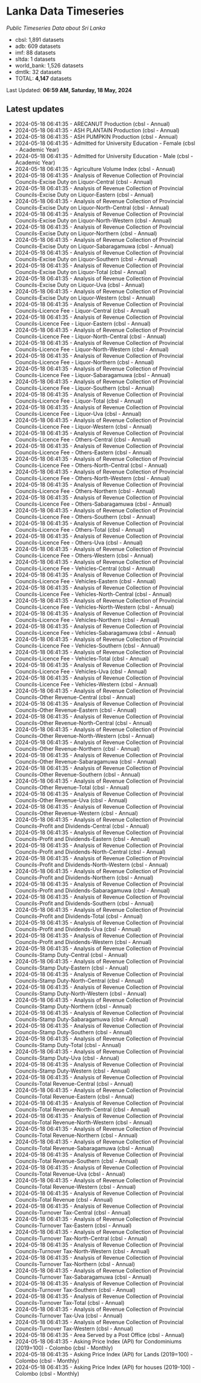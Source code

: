 # Lanka Data Timeseries
*Public Timeseries Data about Sri Lanka*

* cbsl: 1,891 datasets
* adb: 609 datasets
* imf: 88 datasets
* sltda: 1 datasets
* world_bank: 1,526 datasets
* dmtlk: 32 datasets
* TOTAL: **4,147** datasets

Last Updated: **06:59 AM, Saturday, 18 May, 2024**

## Latest updates

* 2024-05-18 06:41:35 - ARECANUT Production (cbsl - Annual)
* 2024-05-18 06:41:35 - ASH PLANTAIN Production (cbsl - Annual)
* 2024-05-18 06:41:35 - ASH PUMPKIN Production (cbsl - Annual)
* 2024-05-18 06:41:35 - Admitted for University Education - Female (cbsl - Academic Year)
* 2024-05-18 06:41:35 - Admitted for University Education - Male (cbsl - Academic Year)
* 2024-05-18 06:41:35 - Agriculture Volume Index (cbsl - Annual)
* 2024-05-18 06:41:35 - Analysis of Revenue Collection of Provincial Councils-Excise Duty on Liquor-Central (cbsl - Annual)
* 2024-05-18 06:41:35 - Analysis of Revenue Collection of Provincial Councils-Excise Duty on Liquor-Eastern (cbsl - Annual)
* 2024-05-18 06:41:35 - Analysis of Revenue Collection of Provincial Councils-Excise Duty on Liquor-North-Central (cbsl - Annual)
* 2024-05-18 06:41:35 - Analysis of Revenue Collection of Provincial Councils-Excise Duty on Liquor-North-Western (cbsl - Annual)
* 2024-05-18 06:41:35 - Analysis of Revenue Collection of Provincial Councils-Excise Duty on Liquor-Northern (cbsl - Annual)
* 2024-05-18 06:41:35 - Analysis of Revenue Collection of Provincial Councils-Excise Duty on Liquor-Sabaragamuwa (cbsl - Annual)
* 2024-05-18 06:41:35 - Analysis of Revenue Collection of Provincial Councils-Excise Duty on Liquor-Southern (cbsl - Annual)
* 2024-05-18 06:41:35 - Analysis of Revenue Collection of Provincial Councils-Excise Duty on Liquor-Total (cbsl - Annual)
* 2024-05-18 06:41:35 - Analysis of Revenue Collection of Provincial Councils-Excise Duty on Liquor-Uva (cbsl - Annual)
* 2024-05-18 06:41:35 - Analysis of Revenue Collection of Provincial Councils-Excise Duty on Liquor-Western (cbsl - Annual)
* 2024-05-18 06:41:35 - Analysis of Revenue Collection of Provincial Councils-Licence Fee - Liquor-Central (cbsl - Annual)
* 2024-05-18 06:41:35 - Analysis of Revenue Collection of Provincial Councils-Licence Fee - Liquor-Eastern (cbsl - Annual)
* 2024-05-18 06:41:35 - Analysis of Revenue Collection of Provincial Councils-Licence Fee - Liquor-North-Central (cbsl - Annual)
* 2024-05-18 06:41:35 - Analysis of Revenue Collection of Provincial Councils-Licence Fee - Liquor-North-Western (cbsl - Annual)
* 2024-05-18 06:41:35 - Analysis of Revenue Collection of Provincial Councils-Licence Fee - Liquor-Northern (cbsl - Annual)
* 2024-05-18 06:41:35 - Analysis of Revenue Collection of Provincial Councils-Licence Fee - Liquor-Sabaragamuwa (cbsl - Annual)
* 2024-05-18 06:41:35 - Analysis of Revenue Collection of Provincial Councils-Licence Fee - Liquor-Southern (cbsl - Annual)
* 2024-05-18 06:41:35 - Analysis of Revenue Collection of Provincial Councils-Licence Fee - Liquor-Total (cbsl - Annual)
* 2024-05-18 06:41:35 - Analysis of Revenue Collection of Provincial Councils-Licence Fee - Liquor-Uva (cbsl - Annual)
* 2024-05-18 06:41:35 - Analysis of Revenue Collection of Provincial Councils-Licence Fee - Liquor-Western (cbsl - Annual)
* 2024-05-18 06:41:35 - Analysis of Revenue Collection of Provincial Councils-Licence Fee - Others-Central (cbsl - Annual)
* 2024-05-18 06:41:35 - Analysis of Revenue Collection of Provincial Councils-Licence Fee - Others-Eastern (cbsl - Annual)
* 2024-05-18 06:41:35 - Analysis of Revenue Collection of Provincial Councils-Licence Fee - Others-North-Central (cbsl - Annual)
* 2024-05-18 06:41:35 - Analysis of Revenue Collection of Provincial Councils-Licence Fee - Others-North-Western (cbsl - Annual)
* 2024-05-18 06:41:35 - Analysis of Revenue Collection of Provincial Councils-Licence Fee - Others-Northern (cbsl - Annual)
* 2024-05-18 06:41:35 - Analysis of Revenue Collection of Provincial Councils-Licence Fee - Others-Sabaragamuwa (cbsl - Annual)
* 2024-05-18 06:41:35 - Analysis of Revenue Collection of Provincial Councils-Licence Fee - Others-Southern (cbsl - Annual)
* 2024-05-18 06:41:35 - Analysis of Revenue Collection of Provincial Councils-Licence Fee - Others-Total (cbsl - Annual)
* 2024-05-18 06:41:35 - Analysis of Revenue Collection of Provincial Councils-Licence Fee - Others-Uva (cbsl - Annual)
* 2024-05-18 06:41:35 - Analysis of Revenue Collection of Provincial Councils-Licence Fee - Others-Western (cbsl - Annual)
* 2024-05-18 06:41:35 - Analysis of Revenue Collection of Provincial Councils-Licence Fee - Vehicles-Central (cbsl - Annual)
* 2024-05-18 06:41:35 - Analysis of Revenue Collection of Provincial Councils-Licence Fee - Vehicles-Eastern (cbsl - Annual)
* 2024-05-18 06:41:35 - Analysis of Revenue Collection of Provincial Councils-Licence Fee - Vehicles-North-Central (cbsl - Annual)
* 2024-05-18 06:41:35 - Analysis of Revenue Collection of Provincial Councils-Licence Fee - Vehicles-North-Western (cbsl - Annual)
* 2024-05-18 06:41:35 - Analysis of Revenue Collection of Provincial Councils-Licence Fee - Vehicles-Northern (cbsl - Annual)
* 2024-05-18 06:41:35 - Analysis of Revenue Collection of Provincial Councils-Licence Fee - Vehicles-Sabaragamuwa (cbsl - Annual)
* 2024-05-18 06:41:35 - Analysis of Revenue Collection of Provincial Councils-Licence Fee - Vehicles-Southern (cbsl - Annual)
* 2024-05-18 06:41:35 - Analysis of Revenue Collection of Provincial Councils-Licence Fee - Vehicles-Total (cbsl - Annual)
* 2024-05-18 06:41:35 - Analysis of Revenue Collection of Provincial Councils-Licence Fee - Vehicles-Uva (cbsl - Annual)
* 2024-05-18 06:41:35 - Analysis of Revenue Collection of Provincial Councils-Licence Fee - Vehicles-Western (cbsl - Annual)
* 2024-05-18 06:41:35 - Analysis of Revenue Collection of Provincial Councils-Other Revenue-Central (cbsl - Annual)
* 2024-05-18 06:41:35 - Analysis of Revenue Collection of Provincial Councils-Other Revenue-Eastern (cbsl - Annual)
* 2024-05-18 06:41:35 - Analysis of Revenue Collection of Provincial Councils-Other Revenue-North-Central (cbsl - Annual)
* 2024-05-18 06:41:35 - Analysis of Revenue Collection of Provincial Councils-Other Revenue-North-Western (cbsl - Annual)
* 2024-05-18 06:41:35 - Analysis of Revenue Collection of Provincial Councils-Other Revenue-Northern (cbsl - Annual)
* 2024-05-18 06:41:35 - Analysis of Revenue Collection of Provincial Councils-Other Revenue-Sabaragamuwa (cbsl - Annual)
* 2024-05-18 06:41:35 - Analysis of Revenue Collection of Provincial Councils-Other Revenue-Southern (cbsl - Annual)
* 2024-05-18 06:41:35 - Analysis of Revenue Collection of Provincial Councils-Other Revenue-Total (cbsl - Annual)
* 2024-05-18 06:41:35 - Analysis of Revenue Collection of Provincial Councils-Other Revenue-Uva (cbsl - Annual)
* 2024-05-18 06:41:35 - Analysis of Revenue Collection of Provincial Councils-Other Revenue-Western (cbsl - Annual)
* 2024-05-18 06:41:35 - Analysis of Revenue Collection of Provincial Councils-Profit and Dividends-Central (cbsl - Annual)
* 2024-05-18 06:41:35 - Analysis of Revenue Collection of Provincial Councils-Profit and Dividends-Eastern (cbsl - Annual)
* 2024-05-18 06:41:35 - Analysis of Revenue Collection of Provincial Councils-Profit and Dividends-North-Central (cbsl - Annual)
* 2024-05-18 06:41:35 - Analysis of Revenue Collection of Provincial Councils-Profit and Dividends-North-Western (cbsl - Annual)
* 2024-05-18 06:41:35 - Analysis of Revenue Collection of Provincial Councils-Profit and Dividends-Northern (cbsl - Annual)
* 2024-05-18 06:41:35 - Analysis of Revenue Collection of Provincial Councils-Profit and Dividends-Sabaragamuwa (cbsl - Annual)
* 2024-05-18 06:41:35 - Analysis of Revenue Collection of Provincial Councils-Profit and Dividends-Southern (cbsl - Annual)
* 2024-05-18 06:41:35 - Analysis of Revenue Collection of Provincial Councils-Profit and Dividends-Total (cbsl - Annual)
* 2024-05-18 06:41:35 - Analysis of Revenue Collection of Provincial Councils-Profit and Dividends-Uva (cbsl - Annual)
* 2024-05-18 06:41:35 - Analysis of Revenue Collection of Provincial Councils-Profit and Dividends-Western (cbsl - Annual)
* 2024-05-18 06:41:35 - Analysis of Revenue Collection of Provincial Councils-Stamp Duty-Central (cbsl - Annual)
* 2024-05-18 06:41:35 - Analysis of Revenue Collection of Provincial Councils-Stamp Duty-Eastern (cbsl - Annual)
* 2024-05-18 06:41:35 - Analysis of Revenue Collection of Provincial Councils-Stamp Duty-North-Central (cbsl - Annual)
* 2024-05-18 06:41:35 - Analysis of Revenue Collection of Provincial Councils-Stamp Duty-North-Western (cbsl - Annual)
* 2024-05-18 06:41:35 - Analysis of Revenue Collection of Provincial Councils-Stamp Duty-Northern (cbsl - Annual)
* 2024-05-18 06:41:35 - Analysis of Revenue Collection of Provincial Councils-Stamp Duty-Sabaragamuwa (cbsl - Annual)
* 2024-05-18 06:41:35 - Analysis of Revenue Collection of Provincial Councils-Stamp Duty-Southern (cbsl - Annual)
* 2024-05-18 06:41:35 - Analysis of Revenue Collection of Provincial Councils-Stamp Duty-Total (cbsl - Annual)
* 2024-05-18 06:41:35 - Analysis of Revenue Collection of Provincial Councils-Stamp Duty-Uva (cbsl - Annual)
* 2024-05-18 06:41:35 - Analysis of Revenue Collection of Provincial Councils-Stamp Duty-Western (cbsl - Annual)
* 2024-05-18 06:41:35 - Analysis of Revenue Collection of Provincial Councils-Total Revenue-Central (cbsl - Annual)
* 2024-05-18 06:41:35 - Analysis of Revenue Collection of Provincial Councils-Total Revenue-Eastern (cbsl - Annual)
* 2024-05-18 06:41:35 - Analysis of Revenue Collection of Provincial Councils-Total Revenue-North-Central (cbsl - Annual)
* 2024-05-18 06:41:35 - Analysis of Revenue Collection of Provincial Councils-Total Revenue-North-Western (cbsl - Annual)
* 2024-05-18 06:41:35 - Analysis of Revenue Collection of Provincial Councils-Total Revenue-Northern (cbsl - Annual)
* 2024-05-18 06:41:35 - Analysis of Revenue Collection of Provincial Councils-Total Revenue-Sabaragamuwa (cbsl - Annual)
* 2024-05-18 06:41:35 - Analysis of Revenue Collection of Provincial Councils-Total Revenue-Southern (cbsl - Annual)
* 2024-05-18 06:41:35 - Analysis of Revenue Collection of Provincial Councils-Total Revenue-Uva (cbsl - Annual)
* 2024-05-18 06:41:35 - Analysis of Revenue Collection of Provincial Councils-Total Revenue-Western (cbsl - Annual)
* 2024-05-18 06:41:35 - Analysis of Revenue Collection of Provincial Councils-Total Revenue (cbsl - Annual)
* 2024-05-18 06:41:35 - Analysis of Revenue Collection of Provincial Councils-Turnover Tax-Central (cbsl - Annual)
* 2024-05-18 06:41:35 - Analysis of Revenue Collection of Provincial Councils-Turnover Tax-Eastern (cbsl - Annual)
* 2024-05-18 06:41:35 - Analysis of Revenue Collection of Provincial Councils-Turnover Tax-North-Central (cbsl - Annual)
* 2024-05-18 06:41:35 - Analysis of Revenue Collection of Provincial Councils-Turnover Tax-North-Western (cbsl - Annual)
* 2024-05-18 06:41:35 - Analysis of Revenue Collection of Provincial Councils-Turnover Tax-Northern (cbsl - Annual)
* 2024-05-18 06:41:35 - Analysis of Revenue Collection of Provincial Councils-Turnover Tax-Sabaragamuwa (cbsl - Annual)
* 2024-05-18 06:41:35 - Analysis of Revenue Collection of Provincial Councils-Turnover Tax-Southern (cbsl - Annual)
* 2024-05-18 06:41:35 - Analysis of Revenue Collection of Provincial Councils-Turnover Tax-Total (cbsl - Annual)
* 2024-05-18 06:41:35 - Analysis of Revenue Collection of Provincial Councils-Turnover Tax-Uva (cbsl - Annual)
* 2024-05-18 06:41:35 - Analysis of Revenue Collection of Provincial Councils-Turnover Tax-Western (cbsl - Annual)
* 2024-05-18 06:41:35 - Area Served by a Post Office (cbsl - Annual)
* 2024-05-18 06:41:35 - Asking Price Index (API) for Condominiums (2019=100) - Colombo (cbsl - Monthly)
* 2024-05-18 06:41:35 - Asking Price Index (API) for Lands (2019=100) - Colombo (cbsl - Monthly)
* 2024-05-18 06:41:35 - Asking Price Index (API) for houses (2019-100) - Colombo (cbsl - Monthly)